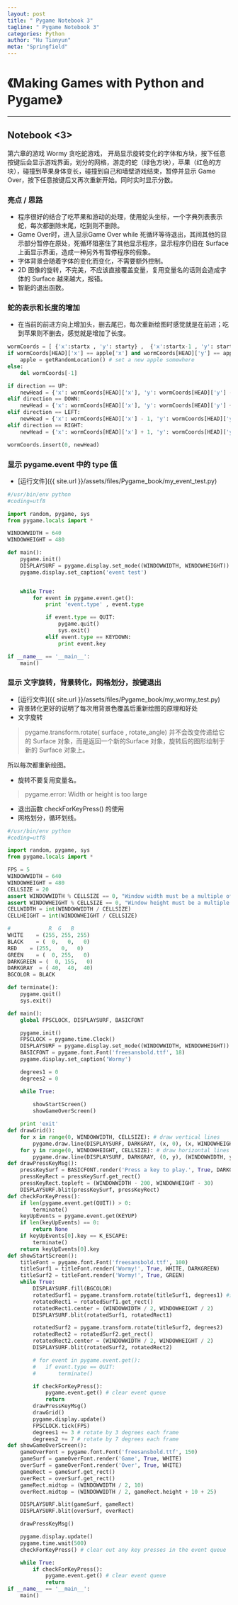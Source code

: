 ```yaml
---
layout: post
title: " Pygame Notebook 3"
tagline: " Pygame Notebook 3"
categories: Python
author: "Hu Tianyun"
meta: "Springfield"
---
```


# 《Making Games with Python and Pygame》

*********************************************

## Notebook <3>
第六章的游戏 Wormy 贪吃蛇游戏， 开局显示旋转变化的字体和方块，按下任意按键后会显示游戏界面，划分的网格，游走的蛇（绿色方块），苹果（红色的方块），碰撞到苹果身体变长，碰撞到自己和墙壁游戏结束，暂停并显示 Game Over，按下任意按键后又再次重新开始。同时实时显示分数。

### 亮点 / 思路
 * 程序很好的结合了吃苹果和游动的处理，使用蛇头坐标，一个字典列表表示蛇，每次都删除末尾，吃到则不删除。
 * Game Over时，进入显示Game Over while 死循环等待退出，其间其他的显示部分暂停在原处，死循环阻塞住了其他显示程序，显示程序仍旧在 Surface 上面显示界面，造成一种另外有暂停程序的假象。
 * 字体背景会随着字体的变化而变化，不需要额外控制。
 *  2D 图像的旋转，不完美，不应该直接覆盖变量，复用变量名的话则会造成字体的 Surface 越来越大，报错。
 *  智能的退出函数。

### 蛇的表示和长度的增加
 *  在当前的前进方向上增加头，删去尾巴，每次重新绘图时感觉就是在前进；吃到苹果则不删去，感觉就是增加了长度。

```Python
wormCoords = [ {'x':startx , 'y': starty} ,  {'x':startx-1 , 'y': starty}  ,  {'x':startx-2 , 'y': starty} ,{'x':startx-3 , 'y': starty} ]
if wormCoords[HEAD]['x'] == apple['x'] and wormCoords[HEAD]['y'] == apple['y']:
	apple = getRandomLocation() # set a new apple somewhere
else:
	del wormCoords[-1] 

if direction == UP:
	newHead = {'x': wormCoords[HEAD]['x'], 'y': wormCoords[HEAD]['y'] - 1}
elif direction == DOWN:
	newHead = {'x': wormCoords[HEAD]['x'], 'y': wormCoords[HEAD]['y'] + 1}
elif direction == LEFT:
	newHead = {'x': wormCoords[HEAD]['x'] - 1, 'y': wormCoords[HEAD]['y']}
elif direction == RIGHT:
	newHead = {'x': wormCoords[HEAD]['x'] + 1, 'y': wormCoords[HEAD]['y']}

wormCoords.insert(0, newHead)

```

### 显示 pygame.event 中的 type 值
 *  [运行文件]({{ site.url }}/assets/files/Pygame_book/my_event_test.py)  

```Python
#/usr/bin/env python
#coding=utf8

import random, pygame, sys
from pygame.locals import *

WINDOWWIDTH = 640
WINDOWHEIGHT = 480

def main():
	pygame.init()
	DISPLAYSURF = pygame.display.set_mode((WINDOWWIDTH, WINDOWHEIGHT))
	pygame.display.set_caption('event test')


	while True:
		for event in pygame.event.get():
			print 'event.type' , event.type

			if event.type == QUIT:
				pygame.quit()
				sys.exit()
			elif event.type == KEYDOWN:
				print event.key 

if __name__ == '__main__':
	main()

```

### 显示 文字旋转，背景转化，网格划分，按键退出
 *  [运行文件]({{ site.url }}/assets/files/Pygame_book/my_wormy_test.py) 
 *  背景转化更好的说明了每次用背景色覆盖后重新绘图的原理和好处
 *  文字旋转
 > pygame.transform.rotate( surface , rotate_angle) 并不会改变传递给它的 Surface 对象，而是返回一个新的Surface 对象，旋转后的图形绘制于新的 Surface 对象上。
 
 所以每次都重新绘图。

 *  旋转不要复用变量名。
 > pygame.error: Width or height is too large
 *  退出函数 checkForKeyPress() 的使用
 *  网格划分，循环划线。
```Python
#/usr/bin/env python
#coding=utf8

import random, pygame, sys
from pygame.locals import *

FPS = 5
WINDOWWIDTH = 640
WINDOWHEIGHT = 480
CELLSIZE = 20
assert WINDOWWIDTH % CELLSIZE == 0, "Window width must be a multiple of cell size."
assert WINDOWHEIGHT % CELLSIZE == 0, "Window height must be a multiple of cell size."
CELLWIDTH = int(WINDOWWIDTH / CELLSIZE)
CELLHEIGHT = int(WINDOWHEIGHT / CELLSIZE)

#			 R	G	B
WHITE	 = (255, 255, 255)
BLACK	 = (  0,   0,   0)
RED	   = (255,   0,   0)
GREEN	 = (  0, 255,   0)
DARKGREEN = (  0, 155,   0)
DARKGRAY  = ( 40,  40,  40)
BGCOLOR = BLACK

def terminate():
	pygame.quit()
	sys.exit()

def main():
	global FPSCLOCK, DISPLAYSURF, BASICFONT

	pygame.init()
	FPSCLOCK = pygame.time.Clock()
	DISPLAYSURF = pygame.display.set_mode((WINDOWWIDTH, WINDOWHEIGHT))
	BASICFONT = pygame.font.Font('freesansbold.ttf', 18)
	pygame.display.set_caption('Wormy')

	degrees1 = 0
	degrees2 = 0

	while True:
		
		showStartScreen()
		showGameOverScreen()

	print 'exit'
def drawGrid():
	for x in range(0, WINDOWWIDTH, CELLSIZE): # draw vertical lines
		pygame.draw.line(DISPLAYSURF, DARKGRAY, (x, 0), (x, WINDOWHEIGHT))
	for y in range(0, WINDOWHEIGHT, CELLSIZE): # draw horizontal lines
		pygame.draw.line(DISPLAYSURF, DARKGRAY, (0, y), (WINDOWWIDTH, y))
def drawPressKeyMsg():
	pressKeySurf = BASICFONT.render('Press a key to play.', True, DARKGRAY)
	pressKeyRect = pressKeySurf.get_rect()
	pressKeyRect.topleft = (WINDOWWIDTH - 200, WINDOWHEIGHT - 30)
	DISPLAYSURF.blit(pressKeySurf, pressKeyRect)
def checkForKeyPress():
	if len(pygame.event.get(QUIT)) > 0:
		terminate()
	keyUpEvents = pygame.event.get(KEYUP)
	if len(keyUpEvents) == 0:
		return None
	if keyUpEvents[0].key == K_ESCAPE:
		terminate()
	return keyUpEvents[0].key
def showStartScreen():
	titleFont = pygame.font.Font('freesansbold.ttf', 100)
	titleSurf1 = titleFont.render('Wormy!', True, WHITE, DARKGREEN)
	titleSurf2 = titleFont.render('Wormy!', True, GREEN)
	while True:
		DISPLAYSURF.fill(BGCOLOR)
		rotatedSurf1 = pygame.transform.rotate(titleSurf1, degrees1) #返回的是新的 Surface 对象
		rotatedRect1 = rotatedSurf1.get_rect()
		rotatedRect1.center = (WINDOWWIDTH / 2, WINDOWHEIGHT / 2)
		DISPLAYSURF.blit(rotatedSurf1, rotatedRect1)

		rotatedSurf2 = pygame.transform.rotate(titleSurf2, degrees2) 
		rotatedRect2 = rotatedSurf2.get_rect()
		rotatedRect2.center = (WINDOWWIDTH / 2, WINDOWHEIGHT / 2)
		DISPLAYSURF.blit(rotatedSurf2, rotatedRect2)

		# for event in pygame.event.get():
		# 	if event.type == QUIT:
		# 		terminate()

		if checkForKeyPress():
			pygame.event.get() # clear event queue
			return
		drawPressKeyMsg()
		drawGrid()
		pygame.display.update()
		FPSCLOCK.tick(FPS)
		degrees1 += 3 # rotate by 3 degrees each frame
		degrees2 += 7 # rotate by 7 degrees each frame
def showGameOverScreen():
	gameOverFont = pygame.font.Font('freesansbold.ttf', 150)
	gameSurf = gameOverFont.render('Game', True, WHITE)
	overSurf = gameOverFont.render('Over', True, WHITE)
	gameRect = gameSurf.get_rect()
	overRect = overSurf.get_rect()
	gameRect.midtop = (WINDOWWIDTH / 2, 10)
	overRect.midtop = (WINDOWWIDTH / 2, gameRect.height + 10 + 25)

	DISPLAYSURF.blit(gameSurf, gameRect)
	DISPLAYSURF.blit(overSurf, overRect)

	drawPressKeyMsg()

	pygame.display.update()
	pygame.time.wait(500)
	checkForKeyPress() # clear out any key presses in the event queue

	while True:
		if checkForKeyPress():
			pygame.event.get() # clear event queue
			return
if __name__ == '__main__':
	main()
```